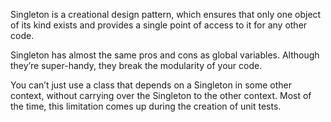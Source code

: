 Singleton is a creational design pattern, which ensures that only one object of its kind exists
and provides a single point of access to it for any other code.

Singleton has almost the same pros and cons as global variables. 
Although they’re super-handy, they break the modularity of your code.

You can’t just use a class that depends on a Singleton in some other context, without carrying over the Singleton to the other context. 
Most of the time, this limitation comes up during the creation of unit tests.

